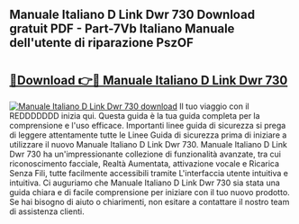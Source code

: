 ## Manuale Italiano D Link Dwr 730 Download gratuit PDF - Part-7Vb Italiano Manuale dell'utente di riparazione PszOF

# <h2><a href="http://df98qv.blite.top/?on=Manuale+Italiano+D+Link+Dwr+730">🔗Download 👉🔴 Manuale Italiano D Link Dwr 730</a></h2>

[![Manuale Italiano D Link Dwr 730 download](https://i.imgur.com/lujVjoI.png)](http://df98qv.blite.top/?on=Manuale+Italiano+D+Link+Dwr+730)
Il tuo viaggio con il REDDDDDDD inizia qui. Questa guida è la tua guida completa per la comprensione e l'uso efficace. Importanti linee guida di sicurezza si prega di leggere attentamente tutte le Linee Guida di sicurezza prima di iniziare a utilizzare il nuovo Manuale Italiano D Link Dwr 730. Manuale Italiano D Link Dwr 730 ha un'impressionante collezione di funzionalità avanzate, tra cui riconoscimento facciale, Realtà Aumentata, attivazione vocale e Ricarica Senza Fili, tutte facilmente accessibili tramite L'interfaccia utente intuitiva e intuitiva. Ci auguriamo che Manuale Italiano D Link Dwr 730 sia stata una guida chiara e di facile comprensione per iniziare con il tuo nuovo prodotto. Se hai bisogno di aiuto o chiarimenti, non esitare a contattare il nostro team di assistenza clienti.
